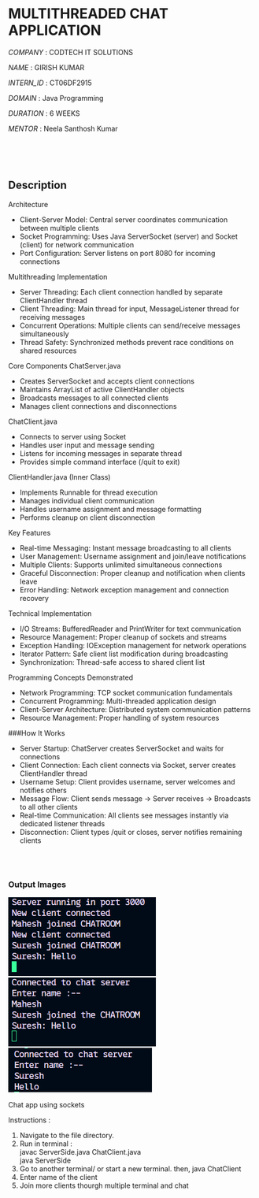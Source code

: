 # MULTITHREADED CHAT APPLICATION

*COMPANY* : CODTECH IT SOLUTIONS

*NAME* : GIRISH KUMAR

*INTERN_ID* : CT06DF2915

*DOMAIN* : Java Programming

*DURATION* : 6 WEEKS

*MENTOR* : Neela Santhosh Kumar
  
  
<br/><br/><br/>

## Description

Architecture

* Client-Server Model: Central server coordinates communication between multiple clients  
* Socket Programming: Uses Java ServerSocket (server) and Socket (client) for network communication  
* Port Configuration: Server listens on port 8080 for incoming connections  

Multithreading Implementation

* Server Threading: Each client connection handled by separate ClientHandler thread  
* Client Threading: Main thread for input, MessageListener thread for receiving messages  
* Concurrent Operations: Multiple clients can send/receive messages simultaneously  
* Thread Safety: Synchronized methods prevent race conditions on shared resources  

Core Components
  ChatServer.java  

  * Creates ServerSocket and accepts client connections  
  * Maintains ArrayList of active ClientHandler objects  
  * Broadcasts messages to all connected clients  
  * Manages client connections and disconnections  
  
  ChatClient.java  

  * Connects to server using Socket  
  * Handles user input and message sending  
  * Listens for incoming messages in separate thread  
  * Provides simple command interface (/quit to exit)  

  ClientHandler.java (Inner Class)  

  * Implements Runnable for thread execution  
  * Manages individual client communication  
  * Handles username assignment and message formatting  
  * Performs cleanup on client disconnection  

Key Features  

* Real-time Messaging: Instant message broadcasting to all clients  
* User Management: Username assignment and join/leave notifications  
* Multiple Clients: Supports unlimited simultaneous connections  
* Graceful Disconnection: Proper cleanup and notification when clients leave  
* Error Handling: Network exception management and connection recovery  

Technical Implementation  

* I/O Streams: BufferedReader and PrintWriter for text communication  
* Resource Management: Proper cleanup of sockets and streams  
* Exception Handling: IOException management for network operations  
* Iterator Pattern: Safe client list modification during broadcasting  
* Synchronization: Thread-safe access to shared client list  
 
Programming Concepts Demonstrated  

* Network Programming: TCP socket communication fundamentals  
* Concurrent Programming: Multi-threaded application design  
* Client-Server Architecture: Distributed system communication patterns   
* Resource Management: Proper handling of system resources  

###How It Works  

* Server Startup: ChatServer creates ServerSocket and waits for connections  
* Client Connection: Each client connects via Socket, server creates ClientHandler thread  
* Username Setup: Client provides username, server welcomes and notifies others  
* Message Flow: Client sends message → Server receives → Broadcasts to all other clients  
* Real-time Communication: All clients see messages instantly via dedicated listener threads  
* Disconnection: Client types /quit or closes, server notifies remaining clients  

<br/> <br/>

### Output Images

![](https://github.com/girishkr9331/Multithreaded-Chat-App/blob/main/MultithreadingChat1.png)
![](https://github.com/girishkr9331/Multithreaded-Chat-App/blob/main/MultithreadingChat2.png)
![](https://github.com/girishkr9331/Multithreaded-Chat-App/blob/main/MultithreadingChat3.png)

Chat app using sockets

Instructions :
1. Navigate to the file directory.
2. Run in terminal :  
  javac ServerSide.java ChatClient.java  
  java ServerSide
3. Go to another terminal/ or start a new terminal.
  then, 
  java ChatClient
4. Enter name of the client
5. Join more clients thourgh multiple terminal and chat 
    


